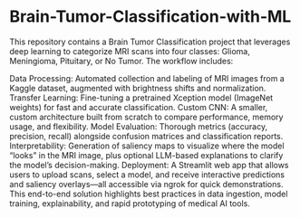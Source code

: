 # Brain-Tumor-Classification-with-ML
This repository contains a Brain Tumor Classification project that leverages deep learning to categorize MRI scans into four classes: Glioma, Meningioma, Pituitary, or No Tumor. The workflow includes:

Data Processing: Automated collection and labeling of MRI images from a Kaggle dataset, augmented with brightness shifts and normalization.
Transfer Learning: Fine-tuning a pretrained Xception model (ImageNet weights) for fast and accurate classification.
Custom CNN: A smaller, custom architecture built from scratch to compare performance, memory usage, and flexibility.
Model Evaluation: Thorough metrics (accuracy, precision, recall) alongside confusion matrices and classification reports.
Interpretability: Generation of saliency maps to visualize where the model “looks” in the MRI image, plus optional LLM-based explanations to clarify the model’s decision-making.
Deployment: A Streamlit web app that allows users to upload scans, select a model, and receive interactive predictions and saliency overlays—all accessible via ngrok for quick demonstrations.
This end-to-end solution highlights best practices in data ingestion, model training, explainability, and rapid prototyping of medical AI tools.
